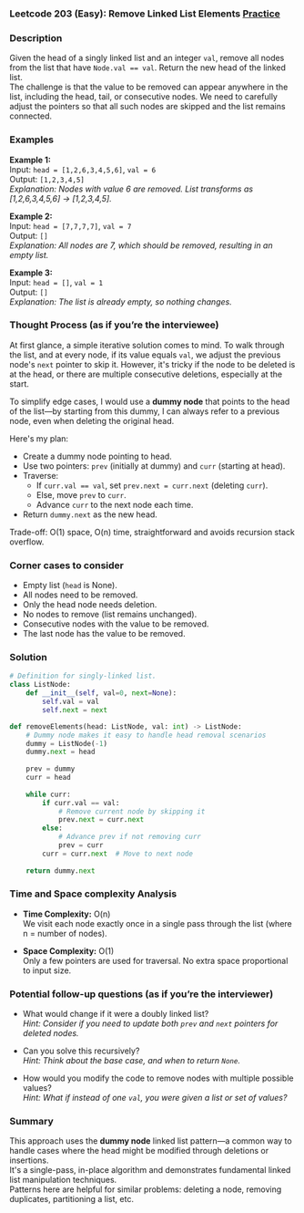 ### Leetcode 203 (Easy): Remove Linked List Elements [Practice](https://leetcode.com/problems/remove-linked-list-elements)

### Description  
Given the head of a singly linked list and an integer `val`, remove all nodes from the list that have `Node.val == val`. Return the new head of the linked list.  
The challenge is that the value to be removed can appear anywhere in the list, including the head, tail, or consecutive nodes. We need to carefully adjust the pointers so that all such nodes are skipped and the list remains connected.

### Examples  

**Example 1:**  
Input: `head = [1,2,6,3,4,5,6]`, `val = 6`  
Output: `[1,2,3,4,5]`  
*Explanation: Nodes with value 6 are removed. List transforms as [1,2,6,3,4,5,6] → [1,2,3,4,5].*

**Example 2:**  
Input: `head = [7,7,7,7]`, `val = 7`  
Output: `[]`  
*Explanation: All nodes are 7, which should be removed, resulting in an empty list.*

**Example 3:**  
Input: `head = []`, `val = 1`  
Output: `[]`  
*Explanation: The list is already empty, so nothing changes.*

### Thought Process (as if you’re the interviewee)  
At first glance, a simple iterative solution comes to mind. To walk through the list, and at every node, if its value equals `val`, we adjust the previous node's `next` pointer to skip it.
However, it's tricky if the node to be deleted is at the head, or there are multiple consecutive deletions, especially at the start.

To simplify edge cases, I would use a **dummy node** that points to the head of the list—by starting from this dummy, I can always refer to a previous node, even when deleting the original head.

Here's my plan:
- Create a dummy node pointing to head.
- Use two pointers: `prev` (initially at dummy) and `curr` (starting at head).
- Traverse:
    - If `curr.val == val`, set `prev.next = curr.next` (deleting `curr`).
    - Else, move `prev` to `curr`.
    - Advance `curr` to the next node each time.
- Return `dummy.next` as the new head.

Trade-off: O(1) space, O(n) time, straightforward and avoids recursion stack overflow.

### Corner cases to consider  
- Empty list (`head` is None).
- All nodes need to be removed.
- Only the head node needs deletion.
- No nodes to remove (list remains unchanged).
- Consecutive nodes with the value to be removed.
- The last node has the value to be removed.

### Solution

```python
# Definition for singly-linked list.
class ListNode:
    def __init__(self, val=0, next=None):
        self.val = val
        self.next = next

def removeElements(head: ListNode, val: int) -> ListNode:
    # Dummy node makes it easy to handle head removal scenarios
    dummy = ListNode(-1)
    dummy.next = head
    
    prev = dummy
    curr = head
    
    while curr:
        if curr.val == val:
            # Remove current node by skipping it
            prev.next = curr.next
        else:
            # Advance prev if not removing curr
            prev = curr
        curr = curr.next  # Move to next node
        
    return dummy.next
```

### Time and Space complexity Analysis  

- **Time Complexity:** O(n)  
  We visit each node exactly once in a single pass through the list (where n = number of nodes).

- **Space Complexity:** O(1)  
  Only a few pointers are used for traversal. No extra space proportional to input size.

### Potential follow-up questions (as if you’re the interviewer)  

- What would change if it were a doubly linked list?  
  *Hint: Consider if you need to update both `prev` and `next` pointers for deleted nodes.*

- Can you solve this recursively?  
  *Hint: Think about the base case, and when to return `None`.*

- How would you modify the code to remove nodes with multiple possible values?  
  *Hint: What if instead of one `val`, you were given a list or set of values?*

### Summary
This approach uses the **dummy node** linked list pattern—a common way to handle cases where the head might be modified through deletions or insertions.  
It's a single-pass, in-place algorithm and demonstrates fundamental linked list manipulation techniques.  
Patterns here are helpful for similar problems: deleting a node, removing duplicates, partitioning a list, etc.